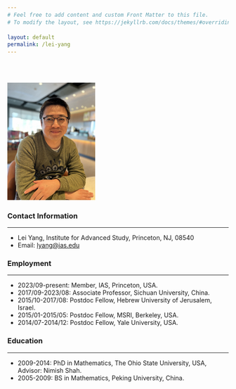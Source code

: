 ```yaml
---
# Feel free to add content and custom Front Matter to this file.
# To modify the layout, see https://jekyllrb.com/docs/themes/#overriding-theme-defaults

layout: default
permalink: /lei-yang
---
```


<br/><br/>

<img src="lei-yang-photo.JPG" alt="drawing" width="200"/>

### Contact Information
---
- Lei Yang, Institute for Advanced Study, Princeton, NJ, 08540
- Email: lyang@ias.edu



### Employment
---
- 2023/09-present: Member, IAS, Princeton, USA.
- 2017/09-2023/08: Associate Professor, Sichuan University, China.
- 2015/10-2017/08: Postdoc Fellow, Hebrew University of Jerusalem, Israel.
- 2015/01-2015/05: Postdoc Fellow, MSRI, Berkeley, USA.
- 2014/07-2014/12: Postdoc Fellow, Yale University, USA.



### Education
---
- 2009-2014: PhD in Mathematics, The Ohio State University, USA, Advisor: Nimish Shah.
- 2005-2009: BS in Mathematics, Peking University, China.






